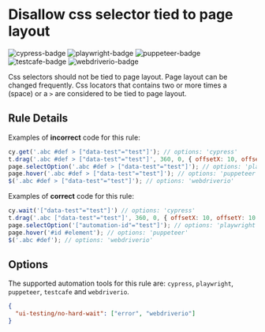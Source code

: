 # Disallow css selector tied to page layout

![cypress-badge][] ![playwright-badge][] ![puppeteer-badge][] ![testcafe-badge][] ![webdriverio-badge][]

Css selectors should not be tied to page layout. Page layout can be changed frequently. Css locators that contains two or more times a ` ` (space) or a `>` are considered to be tied to page layout.

## Rule Details

Examples of **incorrect** code for this rule:

```js
cy.get('.abc #def > ["data-test"="test"]'); // options: 'cypress'
t.drag('.abc #def > ["data-test"="test"]', 360, 0, { offsetX: 10, offsetY: 10 }); // options: 'testcafe'
page.selectOption('.abc #def > ["data-test"="test"]'); // options: 'playwright'
page.hover('.abc #def > ["data-test"="test"]'); // options: 'puppeteer'
$('.abc #def > ["data-test"="test"]'); // options: 'webdriverio'

```

Examples of **correct** code for this rule:

```js
cy.wait('["data-test"="test"]') // options: 'cypress'
t.drag('.abc ["data-test"="test"]', 360, 0, { offsetX: 10, offsetY: 10 }); // options: 'testcafe'
page.selectOption('["automation-id"="test"]'); // options: 'playwright'
page.hover('#id #element'); // options: 'puppeteer'
$('.abc #def'); // options: 'webdriverio'
```

## Options

The supported automation tools for this rule are: `cypress`, `playwright`, `puppeteer`, `testcafe` and `webdriverio`.

```json
{
  "ui-testing/no-hard-wait": ["error", "webdriverio"]
}
```

[cypress-badge]: https://img.shields.io/badge/cypress-black
[playwright-badge]: https://img.shields.io/badge/playwright-blue
[puppeteer-badge]: https://img.shields.io/badge/puppeteer-3eb489
[testcafe-badge]: https://img.shields.io/badge/testcafe-lightblue
[webdriverio-badge]: https://img.shields.io/badge/webdriverio-orange

